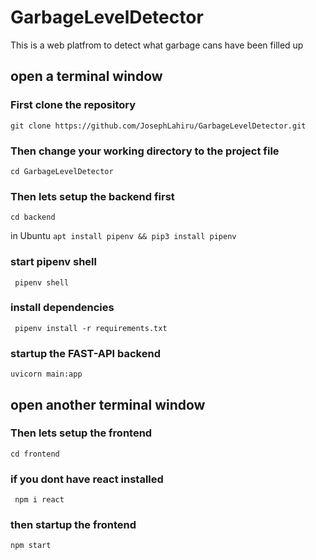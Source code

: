 # GarbageLevelDetector
This is a web platfrom to detect what garbage cans have been filled up

## open a terminal window
### First clone the repository
``` git clone https://github.com/JosephLahiru/GarbageLevelDetector.git ```

### Then change your working directory to the project file
``` cd GarbageLevelDetector ```

### Then lets setup the backend first
``` cd backend ```

in Ubuntu
``` apt install pipenv && pip3 install pipenv ```

### start pipenv shell
``` pipenv shell```

### install dependencies
``` pipenv install -r requirements.txt```

### startup the FAST-API backend
``` uvicorn main:app ```

## open another terminal window
### Then lets setup the frontend
``` cd frontend ```

### if you dont have react installed
``` npm i react```

### then startup the frontend
``` npm start ```
